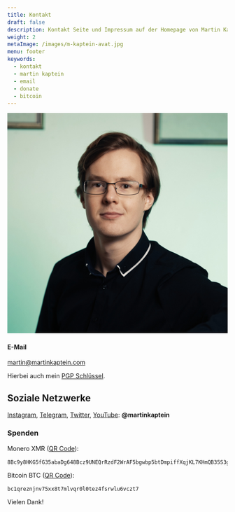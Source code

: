 ```yaml
---
title: Kontakt
draft: false
description: Kontakt Seite und Impressum auf der Homepage von Martin Kaptein. Hier können Sie mit Martin Kaptein Kontakt aufnehmen.
weight: 2 
metaImage: /images/m-kaptein-avat.jpg
menu: footer
keywords: 
  - kontakt
  - martin kaptein
  - email
  - donate
  - bitcoin
---
```


![Martin Kaptein](M-Kaptein-piano-fc.jpg)

#### E-Mail

[martin@martinkaptein.com](mailto:martin@martinkaptein.com)

Hierbei auch mein [PGP Schlüssel](/pubkey.asc).

## Soziale Netzwerke

[Instagram](https://www.instagram.com/martinkaptein/), [Telegram](https://t.me/martinkaptein), [Twitter](https://twitter.com/MartinKaptein), [YouTube](https://www.youtube.com/@martinkaptein): **@martinkaptein**

### Spenden

Monero XMR ([QR Code](/images/xmr-qr.png)):

```
8Bc9y8HKG5fG35abaDg648Bcz9UNEQrRzdF2WrAF5bgwbp5btDmpiffXqjKL7KHmQB35S3gmRLt3CgLQWK72LmqvGkcR5a1
```

Bitcoin BTC ([QR Code](/images/btc.png)):

```
bc1qreznjnv75xx8t7mlvqr0l0tez4fsrwlu6vczt7
```

Vielen Dank!
